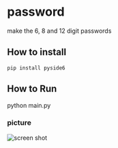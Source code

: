 # password
make the 6, 8 and 12 digit passwords 

## How to install

```
pip install pyside6

```

## How to Run
python main.py


### picture
![screen shot](pic/game2.png)
